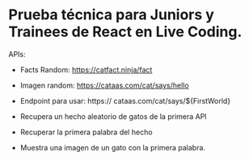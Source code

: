 # Prueba técnica para Juniors y Trainees de React en Live Coding.

APIs:

- Facts Random: https://catfact.ninja/fact
- Imagen random: https://cataas.com/cat/says/hello
- Endpoint para usar: https:// cataas.com/cat/says/${FirstWorld}

- Recupera un hecho aleatorio de gatos de la primera API
- Recuperar la primera palabra del hecho
- Muestra una imagen de un gato con la primera palabra.